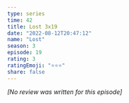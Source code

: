 ```yaml
---
type: series
time: 42
title: Lost 3x19
date: "2022-08-12T20:47:12"
name: "Lost"
season: 3
episode: 19
rating: 3
ratingEmoji: "⭐️⭐️⭐️"
share: false
---
```


*[No review was written for this episode]*